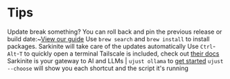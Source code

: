 # Tips

Update break something? You can roll back and pin the previous release or build date:~[View our guide](https://universal-blue.discourse.group/docs?topic=513)
Use `brew search` and `brew install` to install packages. Sarkinite will take care of the updates automatically
Use `Ctrl`-`Alt`-`T` to quickly open a terminal
Tailscale is included, check out [their docs](https://tailscale.com/kb/1017/install)
Sarkinite is your gateway to AI and LLMs | `ujust ollama` to [get started](https://ollama.com/)
`ujust --choose` will show you each shortcut and the script it's running
